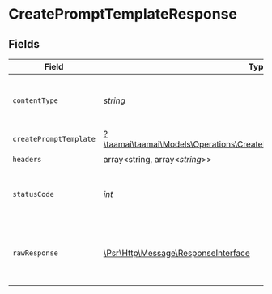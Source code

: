 # CreatePromptTemplateResponse


## Fields

| Field                                                                                                                                             | Type                                                                                                                                              | Required                                                                                                                                          | Description                                                                                                                                       | Example                                                                                                                                           |
| ------------------------------------------------------------------------------------------------------------------------------------------------- | ------------------------------------------------------------------------------------------------------------------------------------------------- | ------------------------------------------------------------------------------------------------------------------------------------------------- | ------------------------------------------------------------------------------------------------------------------------------------------------- | ------------------------------------------------------------------------------------------------------------------------------------------------- |
| `contentType`                                                                                                                                     | *string*                                                                                                                                          | :heavy_check_mark:                                                                                                                                | HTTP response content type for this operation                                                                                                     |                                                                                                                                                   |
| `createPromptTemplate`                                                                                                                            | [?\taamai\taamai\Models\Operations\CreatePromptTemplateCreatePromptTemplate](../../Models/Operations/CreatePromptTemplateCreatePromptTemplate.md) | :heavy_minus_sign:                                                                                                                                | OK                                                                                                                                                | {"status":"success","message":"Prompt template creeated Successfully"}                                                                            |
| `headers`                                                                                                                                         | array<string, array<*string*>>                                                                                                                    | :heavy_check_mark:                                                                                                                                | N/A                                                                                                                                               |                                                                                                                                                   |
| `statusCode`                                                                                                                                      | *int*                                                                                                                                             | :heavy_check_mark:                                                                                                                                | HTTP response status code for this operation                                                                                                      |                                                                                                                                                   |
| `rawResponse`                                                                                                                                     | [\Psr\Http\Message\ResponseInterface](https://www.php-fig.org/psr/psr-7/#33-psrhttpmessageresponseinterface)                                      | :heavy_check_mark:                                                                                                                                | Raw HTTP response; suitable for custom response parsing                                                                                           |                                                                                                                                                   |